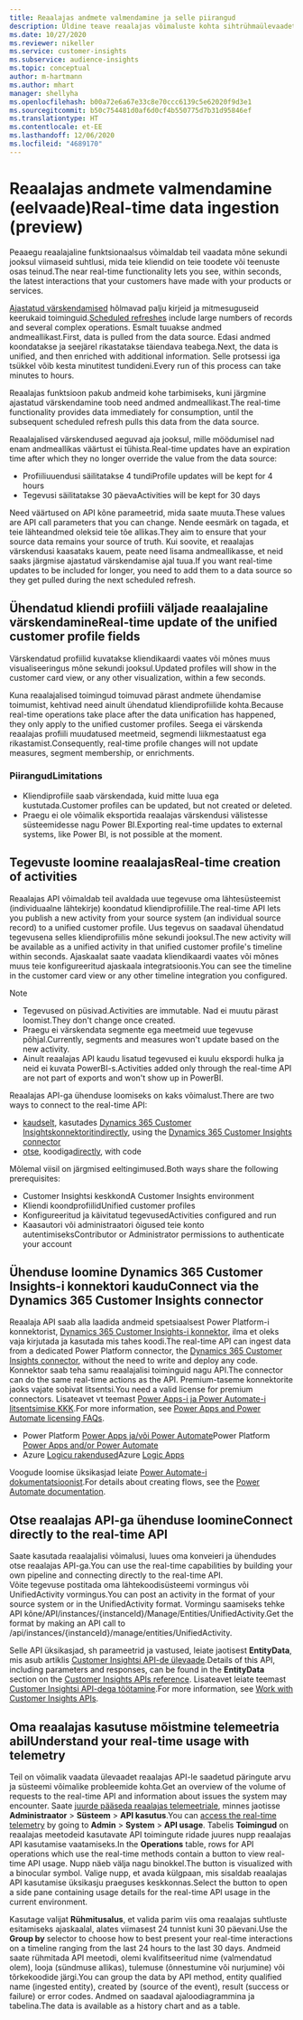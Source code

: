 ```yaml
---
title: Reaalajas andmete valmendamine ja selle piirangud
description: Üldine teave reaalajas võimaluste kohta sihtrühmaülevaadetes.
ms.date: 10/27/2020
ms.reviewer: nikeller
ms.service: customer-insights
ms.subservice: audience-insights
ms.topic: conceptual
author: m-hartmann
ms.author: mhart
manager: shellyha
ms.openlocfilehash: b00a72e6a67e33c8e70ccc6139c5e62020f9d3e1
ms.sourcegitcommit: b50c754481d0af6d0cf4b550775d7b31d95846ef
ms.translationtype: HT
ms.contentlocale: et-EE
ms.lasthandoff: 12/06/2020
ms.locfileid: "4689170"
---
```

# <a name="real-time-data-ingestion-preview"></a><span data-ttu-id="a8402-103">Reaalajas andmete valmendamine (eelvaade)</span><span class="sxs-lookup"><span data-stu-id="a8402-103">Real-time data ingestion (preview)</span></span>

<span data-ttu-id="a8402-104">Peaaegu reaalajaline funktsionaalsus võimaldab teil vaadata mõne sekundi jooksul viimaseid suhtlusi, mida teie kliendid on teie toodete või teenuste osas teinud.</span><span class="sxs-lookup"><span data-stu-id="a8402-104">The near real-time functionality lets you see, within seconds, the latest interactions that your customers have made with your products or services.</span></span>

<span data-ttu-id="a8402-105">[Ajastatud värskendamised](system.md#schedule-tab) hõlmavad palju kirjeid ja mitmesuguseid keerukaid toiminguid.</span><span class="sxs-lookup"><span data-stu-id="a8402-105">[Scheduled refreshes](system.md#schedule-tab) include large numbers of records and several complex operations.</span></span> <span data-ttu-id="a8402-106">Esmalt tuuakse andmed andmeallikast.</span><span class="sxs-lookup"><span data-stu-id="a8402-106">First, data is pulled from the data source.</span></span> <span data-ttu-id="a8402-107">Edasi andmed koondatakse ja seejärel rikastatakse täiendava teabega.</span><span class="sxs-lookup"><span data-stu-id="a8402-107">Next, the data is unified, and then enriched with additional information.</span></span> <span data-ttu-id="a8402-108">Selle protsessi iga tsükkel võib kesta minutitest tundideni.</span><span class="sxs-lookup"><span data-stu-id="a8402-108">Every run of this process can take minutes to hours.</span></span>

<span data-ttu-id="a8402-109">Reaalajas funktsioon pakub andmeid kohe tarbimiseks, kuni järgmine ajastatud värskendamine toob need andmed andmeallikast.</span><span class="sxs-lookup"><span data-stu-id="a8402-109">The real-time functionality provides data immediately for consumption, until the subsequent scheduled refresh pulls this data from the data source.</span></span>

<span data-ttu-id="a8402-110">Reaalajalised värskendused aeguvad aja jooksul, mille möödumisel nad enam andmeallikas väärtust ei tühista.</span><span class="sxs-lookup"><span data-stu-id="a8402-110">Real-time updates have an expiration time after which they no longer override the value from the data source:</span></span>

- <span data-ttu-id="a8402-111">Profiiliuuendusi säilitatakse 4 tundi</span><span class="sxs-lookup"><span data-stu-id="a8402-111">Profile updates will be kept for 4 hours</span></span>
- <span data-ttu-id="a8402-112">Tegevusi säilitatakse 30 päeva</span><span class="sxs-lookup"><span data-stu-id="a8402-112">Activities will be kept for 30 days</span></span>

<span data-ttu-id="a8402-113">Need väärtused on API kõne parameetrid, mida saate muuta.</span><span class="sxs-lookup"><span data-stu-id="a8402-113">These values are API call parameters that you can change.</span></span> <span data-ttu-id="a8402-114">Nende eesmärk on tagada, et teie lähteandmed oleksid teie tõe allikas.</span><span class="sxs-lookup"><span data-stu-id="a8402-114">They aim to ensure that your source data remains your source of truth.</span></span> <span data-ttu-id="a8402-115">Kui soovite, et reaalajas värskendusi kaasataks kauem, peate need lisama andmeallikasse, et neid saaks järgmise ajastatud värskendamise ajal tuua.</span><span class="sxs-lookup"><span data-stu-id="a8402-115">If you want real-time updates to be included for longer, you need to add them to a data source so they get pulled during the next scheduled refresh.</span></span>

## <a name="real-time-update-of-the-unified-customer-profile-fields"></a><span data-ttu-id="a8402-116">Ühendatud kliendi profiili väljade reaalajaline värskendamine</span><span class="sxs-lookup"><span data-stu-id="a8402-116">Real-time update of the unified customer profile fields</span></span>

<span data-ttu-id="a8402-117">Värskendatud profiilid kuvatakse kliendikaardi vaates või mõnes muus visualiseeringus mõne sekundi jooksul.</span><span class="sxs-lookup"><span data-stu-id="a8402-117">Updated profiles will show in the customer card view, or any other visualization, within a few seconds.</span></span>

<span data-ttu-id="a8402-118">Kuna reaalajalised toimingud toimuvad pärast andmete ühendamise toimumist, kehtivad need ainult ühendatud kliendiprofiilide kohta.</span><span class="sxs-lookup"><span data-stu-id="a8402-118">Because real-time operations take place after the data unification has happened, they only apply to the unified customer profiles.</span></span> <span data-ttu-id="a8402-119">Seega ei värskenda reaalajas profiili muudatused meetmeid, segmendi liikmestaatust ega rikastamist.</span><span class="sxs-lookup"><span data-stu-id="a8402-119">Consequently, real-time profile changes will not update measures, segment membership, or enrichments.</span></span>

### <a name="limitations"></a><span data-ttu-id="a8402-120">Piirangud</span><span class="sxs-lookup"><span data-stu-id="a8402-120">Limitations</span></span>

- <span data-ttu-id="a8402-121">Kliendiprofiile saab värskendada, kuid mitte luua ega kustutada.</span><span class="sxs-lookup"><span data-stu-id="a8402-121">Customer profiles can be updated, but not created or deleted.</span></span>
- <span data-ttu-id="a8402-122">Praegu ei ole võimalik eksportida reaalajas värskendusi välistesse süsteemidesse nagu Power BI.</span><span class="sxs-lookup"><span data-stu-id="a8402-122">Exporting real-time updates to external systems, like Power BI, is not possible at the moment.</span></span>

## <a name="real-time-creation-of-activities"></a><span data-ttu-id="a8402-123">Tegevuste loomine reaalajas</span><span class="sxs-lookup"><span data-stu-id="a8402-123">Real-time creation of activities</span></span>

<span data-ttu-id="a8402-124">Reaalajas API võimaldab teil avaldada uue tegevuse oma lähtesüsteemist (individuaalne lähtekirje) koondatud kliendiprofiilile.</span><span class="sxs-lookup"><span data-stu-id="a8402-124">The real-time API lets you publish a new activity from your source system (an individual source record) to a unified customer profile.</span></span> <span data-ttu-id="a8402-125">Uus tegevus on saadaval ühendatud tegevusena selles kliendiprofiilis mõne sekundi jooksul.</span><span class="sxs-lookup"><span data-stu-id="a8402-125">The new activity will be available as a unified activity in that unified customer profile's timeline within seconds.</span></span> <span data-ttu-id="a8402-126">Ajaskaalat saate vaadata kliendikaardi vaates või mõnes muus teie konfigureeritud ajaskaala integratsioonis.</span><span class="sxs-lookup"><span data-stu-id="a8402-126">You can see the timeline in the customer card view or any other timeline integration you configured.</span></span>

> [!NOTE]
>
> - <span data-ttu-id="a8402-127">Tegevused on püsivad.</span><span class="sxs-lookup"><span data-stu-id="a8402-127">Activities are immutable.</span></span> <span data-ttu-id="a8402-128">Nad ei muutu pärast loomist.</span><span class="sxs-lookup"><span data-stu-id="a8402-128">They don't change once created.</span></span>
> - <span data-ttu-id="a8402-129">Praegu ei värskendata segmente ega meetmeid uue tegevuse põhjal.</span><span class="sxs-lookup"><span data-stu-id="a8402-129">Currently, segments and measures won't update based on the new activity.</span></span>
> - <span data-ttu-id="a8402-130">Ainult reaalajas API kaudu lisatud tegevused ei kuulu ekspordi hulka ja neid ei kuvata PowerBI-s.</span><span class="sxs-lookup"><span data-stu-id="a8402-130">Activities added only through the real-time API are not part of exports and won't show up in PowerBI.</span></span>

<span data-ttu-id="a8402-131">Reaalajas API-ga ühenduse loomiseks on kaks võimalust.</span><span class="sxs-lookup"><span data-stu-id="a8402-131">There are two ways to connect to the real-time API:</span></span>

- <span data-ttu-id="a8402-132">[kaudselt](#connect-via-the-dynamics-365-customer-insights-connector), kasutades [Dynamics 365 Customer Insightskonnektorit](https://docs.microsoft.com/connectors/customerinsights/)</span><span class="sxs-lookup"><span data-stu-id="a8402-132">[indirectly](#connect-via-the-dynamics-365-customer-insights-connector), using the [Dynamics 365 Customer Insights connector](https://docs.microsoft.com/connectors/customerinsights/)</span></span>
- <span data-ttu-id="a8402-133">[otse](#connect-directly-to-the-real-time-api), koodiga</span><span class="sxs-lookup"><span data-stu-id="a8402-133">[directly](#connect-directly-to-the-real-time-api), with code</span></span>

<span data-ttu-id="a8402-134">Mõlemal viisil on järgmised eeltingimused.</span><span class="sxs-lookup"><span data-stu-id="a8402-134">Both ways share the following prerequisites:</span></span>

- <span data-ttu-id="a8402-135">Customer Insightsi keskkond</span><span class="sxs-lookup"><span data-stu-id="a8402-135">A Customer Insights environment</span></span>
- <span data-ttu-id="a8402-136">Kliendi koondprofiilid</span><span class="sxs-lookup"><span data-stu-id="a8402-136">Unified customer profiles</span></span>
- <span data-ttu-id="a8402-137">Konfigureeritud ja käivitatud tegevused</span><span class="sxs-lookup"><span data-stu-id="a8402-137">Activities configured and run</span></span>
- <span data-ttu-id="a8402-138">Kaasautori või administraatori õigused teie konto autentimiseks</span><span class="sxs-lookup"><span data-stu-id="a8402-138">Contributor or Administrator permissions to authenticate your account</span></span>

## <a name="connect-via-the-dynamics-365-customer-insights-connector"></a><span data-ttu-id="a8402-139">Ühenduse loomine Dynamics 365 Customer Insights-i konnektori kaudu</span><span class="sxs-lookup"><span data-stu-id="a8402-139">Connect via the Dynamics 365 Customer Insights connector</span></span>

<span data-ttu-id="a8402-140">Reaalaja API saab alla laadida andmeid spetsiaalsest Power Platform-i konnektorist, [Dynamics 365 Customer Insights-i konnektor](https://docs.microsoft.com/connectors/customerinsights/), ilma et oleks vaja kirjutada ja kasutada mis tahes koodi.</span><span class="sxs-lookup"><span data-stu-id="a8402-140">The real-time API can ingest data from a dedicated Power Platform connector, the [Dynamics 365 Customer Insights connector](https://docs.microsoft.com/connectors/customerinsights/), without the need to write and deploy any code.</span></span>    
<span data-ttu-id="a8402-141">Konnektor saab teha samu reaalajalisi toiminguid nagu API.</span><span class="sxs-lookup"><span data-stu-id="a8402-141">The connector can do the same real-time actions as the API.</span></span> <span data-ttu-id="a8402-142">Premium-taseme konnektorite jaoks vajate sobivat litsentsi.</span><span class="sxs-lookup"><span data-stu-id="a8402-142">You need a valid license for premium connectors.</span></span> <span data-ttu-id="a8402-143">Lisateavet vt teemast [Power Apps-i ja Power Automate-i litsentsimise KKK](https://docs.microsoft.com/power-platform/admin/powerapps-flow-licensing-faq).</span><span class="sxs-lookup"><span data-stu-id="a8402-143">For more information, see [Power Apps and Power Automate licensing FAQs](https://docs.microsoft.com/power-platform/admin/powerapps-flow-licensing-faq).</span></span>

- <span data-ttu-id="a8402-144">Power Platform [Power Apps ja/või Power Automate](https://docs.microsoft.com/connectors/)</span><span class="sxs-lookup"><span data-stu-id="a8402-144">Power Platform [Power Apps and/or Power Automate](https://docs.microsoft.com/connectors/)</span></span>
- <span data-ttu-id="a8402-145">Azure [Logicu rakendused](https://docs.microsoft.com/azure/connectors/apis-list)</span><span class="sxs-lookup"><span data-stu-id="a8402-145">Azure [Logic Apps](https://docs.microsoft.com/azure/connectors/apis-list)</span></span>

<span data-ttu-id="a8402-146">Voogude loomise üksikasjad leiate [Power Automate-i dokumentatsioonist](https://docs.microsoft.com/power-automate/).</span><span class="sxs-lookup"><span data-stu-id="a8402-146">For details about creating flows, see the [Power Automate documentation](https://docs.microsoft.com/power-automate/).</span></span>

## <a name="connect-directly-to-the-real-time-api"></a><span data-ttu-id="a8402-147">Otse reaalajas API-ga ühenduse loomine</span><span class="sxs-lookup"><span data-stu-id="a8402-147">Connect directly to the real-time API</span></span>

<span data-ttu-id="a8402-148">Saate kasutada reaalajalisi võimalusi, luues oma konveieri ja ühendudes otse reaalajas API-ga.</span><span class="sxs-lookup"><span data-stu-id="a8402-148">You can use the real-time capabilities by building your own pipeline and connecting directly to the real-time API.</span></span>    
<span data-ttu-id="a8402-149">Võite tegevuse postitada oma lähtekoodisüsteemi vormingus või UnifiedActivity vormingus.</span><span class="sxs-lookup"><span data-stu-id="a8402-149">You can post an activity in the format of your source system or in the UnifiedActivity format.</span></span> <span data-ttu-id="a8402-150">Vormingu saamiseks tehke API kõne/API/instances/{instanceId}/Manage/Entities/UnifiedActivity.</span><span class="sxs-lookup"><span data-stu-id="a8402-150">Get the format by making an API call to /api/instances/{instanceId}/manage/entities/UnifiedActivity.</span></span>

<span data-ttu-id="a8402-151">Selle API üksikasjad, sh parameetrid ja vastused, leiate jaotisest **EntityData**, mis asub artiklis [Customer Insightsi API-de ülevaade](https://developer.ci.ai.dynamics.com/api-details#api=CustomerInsights).</span><span class="sxs-lookup"><span data-stu-id="a8402-151">Details of this API, including parameters and responses, can be found in the **EntityData** section on the [Customer Insights APIs reference](https://developer.ci.ai.dynamics.com/api-details#api=CustomerInsights).</span></span> <span data-ttu-id="a8402-152">Lisateavet leiate teemast [Customer Insightsi API-dega töötamine](apis.md).</span><span class="sxs-lookup"><span data-stu-id="a8402-152">For more information, see [Work with Customer Insights APIs](apis.md).</span></span>

## <a name="understand-your-real-time-usage-with-telemetry"></a><span data-ttu-id="a8402-153">Oma reaalajas kasutuse mõistmine telemeetria abil</span><span class="sxs-lookup"><span data-stu-id="a8402-153">Understand your real-time usage with telemetry</span></span>

<span data-ttu-id="a8402-154">Teil on võimalik vaadata ülevaadet reaalajas API-le saadetud päringute arvu ja süsteemi võimalike probleemide kohta.</span><span class="sxs-lookup"><span data-stu-id="a8402-154">Get an overview of the volume of requests to the real-time API and information about issues the system may encounter.</span></span> <span data-ttu-id="a8402-155">Saate [juurde pääseda reaalajas telemeetriale](system.md#api-usage-tab), minnes jaotisse **Administraator** > **Süsteem** > **API kasutus**.</span><span class="sxs-lookup"><span data-stu-id="a8402-155">You can [access the real-time telemetry](system.md#api-usage-tab) by going to **Admin** > **System** > **API usage**.</span></span> <span data-ttu-id="a8402-156">Tabelis **Toimingud** on reaalajas meetodeid kasutavate API toimingute ridade juures nupp reaalajas API kasutamise vaatamiseks.</span><span class="sxs-lookup"><span data-stu-id="a8402-156">In the **Operations** table, rows for API operations which use the real-time methods contain a button to view real-time API usage.</span></span> <span data-ttu-id="a8402-157">Nupp näeb välja nagu binokkel.</span><span class="sxs-lookup"><span data-stu-id="a8402-157">The button is visualized with a binocular symbol.</span></span> <span data-ttu-id="a8402-158">Valige nupp, et avada külgpaan, mis sisaldab reaalajas API kasutamise üksikasju praeguses keskkonnas.</span><span class="sxs-lookup"><span data-stu-id="a8402-158">Select the button to open a side pane containing usage details for the real-time API usage in the current environment.</span></span>

<span data-ttu-id="a8402-159">Kasutage valijat **Rühmitusalus**, et valida parim viis oma reaalajas suhtluste esitamiseks ajaskaalal, alates viimasest 24 tunnist kuni 30 päevani.</span><span class="sxs-lookup"><span data-stu-id="a8402-159">Use the **Group by** selector to choose how to best present your real-time interactions on a timeline ranging from the last 24 hours to the last 30 days.</span></span> <span data-ttu-id="a8402-160">Andmeid saate rühmitada API meetodi, olemi kvalifitseeritud nime (valmendatud olem), looja (sündmuse allikas), tulemuse (õnnestumine või nurjumine) või tõrkekoodide järgi.</span><span class="sxs-lookup"><span data-stu-id="a8402-160">You can group the data by API method, entity qualified name (ingested entity), created by (source of the event), result (success or failure) or error codes.</span></span> <span data-ttu-id="a8402-161">Andmed on saadaval ajaloodiagrammina ja tabelina.</span><span class="sxs-lookup"><span data-stu-id="a8402-161">The data is available as a history chart and as a table.</span></span>
